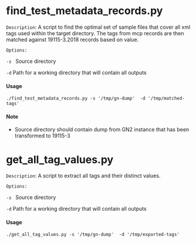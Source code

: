 # find_test_metadata_records.py

`Description`: A script to find the optimal set of sample files that cover all xml tags used within the target directory. The tags from mcp records are then matched against 19115-3.2018 records based on value.

`Options:`
  
  `-s `	Source directory 
  
  `-d` 	Path for a working directory that will contain all outputs

#### Usage 
```
./find_test_metadata_records.py -s '/tmp/gn-dump'  -d '/tmp/matched-tags'
```

#### Note
- Source directory should contain dump from GN2 instance that has been transformed to 19115-3

# get_all_tag_values.py

`Description`: A script to extract all tags and their distinct values.

`Options:`
  
  `-s `	Source directory 
  
  `-d` 	Path for a working directory that will contain all outputs

#### Usage 
```
./get_all_tag_values.py -s '/tmp/gn-dump'  -d '/tmp/exported-tags'
```

